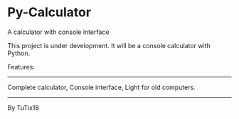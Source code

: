 # Py-Calculator
A calculator with console interface

This project is under development. It will be a console calculator with Python.

Features:
_______________________
Complete calculator,
Console interface,
Light for old computers.
_______________________

By TuTix18
